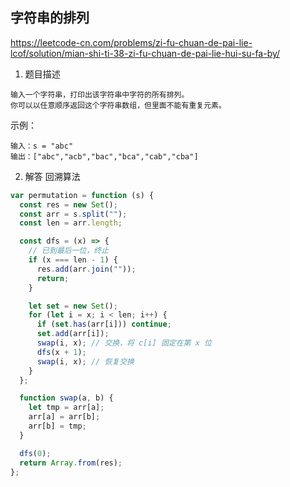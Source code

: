 ## 字符串的排列

https://leetcode-cn.com/problems/zi-fu-chuan-de-pai-lie-lcof/solution/mian-shi-ti-38-zi-fu-chuan-de-pai-lie-hui-su-fa-by/

1. 题目描述

```
输入一个字符串，打印出该字符串中字符的所有排列。
你可以以任意顺序返回这个字符串数组，但里面不能有重复元素。
```

示例：

```
输入：s = "abc"
输出：["abc","acb","bac","bca","cab","cba"]
```

2. 解答
   回溯算法

```js
var permutation = function (s) {
  const res = new Set();
  const arr = s.split("");
  const len = arr.length;

  const dfs = (x) => {
    // 已到最后一位，终止
    if (x === len - 1) {
      res.add(arr.join(""));
      return;
    }

    let set = new Set();
    for (let i = x; i < len; i++) {
      if (set.has(arr[i])) continue;
      set.add(arr[i]);
      swap(i, x); // 交换，将 c[i] 固定在第 x 位
      dfs(x + 1);
      swap(i, x); // 恢复交换
    }
  };

  function swap(a, b) {
    let tmp = arr[a];
    arr[a] = arr[b];
    arr[b] = tmp;
  }

  dfs(0);
  return Array.from(res);
};
```
